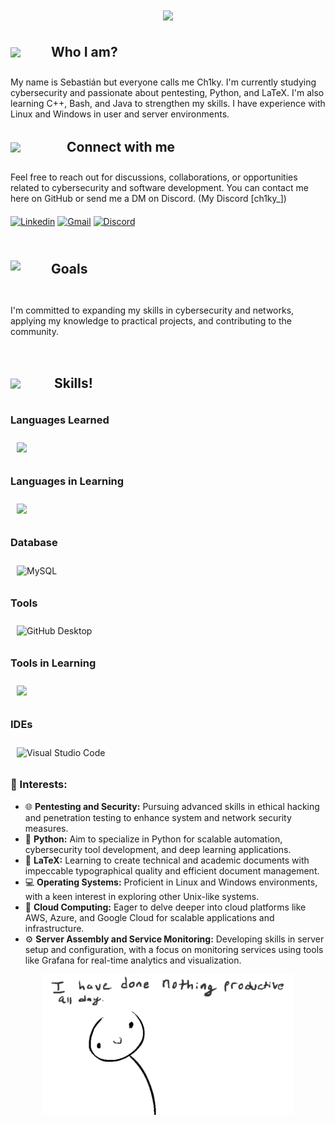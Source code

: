 <h1 align="center">
    <img src="https://readme-typing-svg.herokuapp.com/?font=Righteous&size=35&center=true&vCenter=true&width=500&height=70&duration=4000&lines=Hi+There!+👋;+I'm+Ch1ky!🎴;" />
</h1>

<div style="display: flex; align-items: center; margin-bottom: 0px;">
    <img src="https://user-images.githubusercontent.com/74038190/229223156-0cbdaba9-3128-4d8e-8719-b6b4cf741b67.gif" width="55" style="margin-right: 10px;">
    <h2 style="margin: 0; height: 50px; line-height: 50px;">Who I am?</h2>
</div>
<p style="margin-bottom: 20px;">
    My name is Sebastián but everyone calls me Ch1ky. I'm currently studying cybersecurity and passionate about pentesting, Python, and LaTeX. I'm also learning C++, Bash, and Java to strengthen my skills. I have experience with Linux and Windows in user and server environments.
</p>

<div style="display: flex; align-items: center; margin-bottom: 0px;">
    <img src="https://user-images.githubusercontent.com/74038190/214644145-264f4759-7633-441e-9d67-d8dda9d50d26.gif" width="80" style="margin-right: 10px;">
    <h2 style="margin: 0; height: 50px; line-height: 50px;">Connect with me</h2>
</div>
<p style="margin-bottom: 20px;">
    Feel free to reach out for discussions, collaborations, or opportunities related to cybersecurity and software development. You can contact me here on GitHub or send me a DM on Discord. (My Discord [ch1ky_])
</p>

<a href="https://www.linkedin.com/in/sci-cl/" target="_blank"><img src="https://skillicons.dev/icons?i=linkedin" alt="Linkedin" width="50"></a> <a href="mailto:sebacaceresino@gmail.com" target="_blank"><img src="https://skillicons.dev/icons?i=gmail" alt="Gmail" width="50"></a> <a href="https://discord.gg/TU_CODIGO_DE_INVITACION" target="_blank"><img src="https://skillicons.dev/icons?i=discord" alt="Discord" width="50"></a>

<div style="display: flex; align-items: center; margin-bottom: 0px;">
    <img src="https://user-images.githubusercontent.com/74038190/219923809-b86dc415-a0c2-4a38-bc88-ad6cf06395a8.gif" width="55" style="margin-right: 10px;">
    <h2 style="margin: 20; height: 50px; line-height: 50px;">Goals</h2>
</div>
<p style="margin-bottom: 50px;">
    I'm committed to expanding my skills in cybersecurity and networks, applying my knowledge to practical projects, and contributing to the community.
</p>

<div style="display: flex; align-items: center; margin-bottom: 20px;">
    <img src="https://user-images.githubusercontent.com/74038190/212284087-bbe7e430-757e-4901-90bf-4cd2ce3e1852.gif" width="60" style="margin-right: 10px;">
    <h2 style="margin: 0; height: 50px; line-height: 50px;">Skills!</h2>
</div>

<h3> Languages Learned </h3>
<div style="display: flex; flex-wrap: wrap; justify-content: flex-start;">
  <div style="display: flex; flex-wrap: wrap; justify-content: flex-start;">
    <div style="text-align: left; margin: 10px;">
      <img src="https://skillicons.dev/icons?i=py,latex"/><br>
    </div>
  </div>
</div>  

<h3> Languages in Learning </h3>
<div style="display: flex; flex-wrap: wrap; justify-content: flex-start;">
  <div style="display: flex; flex-wrap: wrap; justify-content: flex-start;">
    <div style="text-align: left; margin: 10px;">
      <img src="https://skillicons.dev/icons?i=bash,java,cpp"/><br>
    </div>
  </div>
</div>


<h3> Database </h3>
<div style="display: flex; flex-wrap: wrap; justify-content: flex-start;">
  <div style="text-align: left; margin: 10px;">
    <img src="https://skillicons.dev/icons?i=mysql" alt="MySQL" width="50"/><br>
  </div>
</div>

<h3> Tools </h3>
<div style="display: flex; flex-wrap: wrap; justify-content: flex-start;">
  <div style="text-align: left; margin: 10px;">
    <img src="https://skillicons.dev/icons?i=github" alt="GitHub Desktop" width="50"/><br>
  </div>
</div>

<h3> Tools in Learning </h3>
<div style="display: flex; flex-wrap: wrap; justify-content: flex-start;">
    <div style="text-align: left; margin: 10px;">
        <img src="https://skillicons.dev/icons?i=grafana"/><br>
    </div>
</div>

<h3>IDEs</h3>
<div style="display: flex; flex-wrap: wrap; justify-content: flex-start;">
  <div style="text-align: left; margin: 10px;">
    <img src="https://skillicons.dev/icons?i=vscode" alt="Visual Studio Code" width="50"/><br>
  </div>
</div>

### 💼 Interests:
- 🌐 **Pentesting and Security:** Pursuing advanced skills in ethical hacking and penetration testing to enhance system and network security measures.
- 🐍 **Python:** Aim to specialize in Python for scalable automation, cybersecurity tool development, and deep learning applications.
- 📄 **LaTeX:** Learning to create technical and academic documents with impeccable typographical quality and efficient document management.
- 💻 **Operating Systems:** Proficient in Linux and Windows environments, with a keen interest in exploring other Unix-like systems.
- 🚀 **Cloud Computing:** Eager to delve deeper into cloud platforms like AWS, Azure, and Google Cloud for scalable applications and infrastructure.
- ⚙️ **Server Assembly and Service Monitoring:** Developing skills in server setup and configuration, with a focus on monitoring services using tools like Grafana for real-time analytics and visualization.

<!--- <div style="text-align: center;">
    <img src="ANIMATION LOGO CYBER SECURITY.gif" width="400">
</div> --->

<div style="text-align: center;">
    <img src="212284094-e50ceae2-de86-4dd6-9f9c-a3ebcb3ede9e.gif" width="400">
</div>



<!--- <div align="center">
  <h2>🐍 My Contributions 🐍</h2>
  <br>
  <img alt="snake eating my contributions" src="https://github.com/CH1KY/CH1KY/output/github-contribution-grid-snake.svg" /> --->